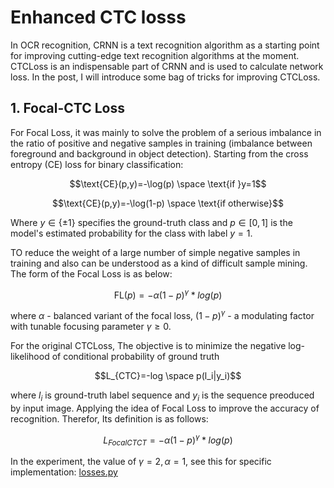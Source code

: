 # Enhanced CTC losss

In OCR recognition, CRNN is a text recognition algorithm as a starting point for improving cutting-edge text recognition algorithms at the moment. CTCLoss is an indispensable part of CRNN and is used to calculate network loss. In the post, I will introduce some bag of tricks for improving CTCLoss.

## 1. Focal-CTC Loss

For Focal Loss, it was mainly to solve the problem of a serious imbalance in the ratio of positive and negative samples in training (imbalance between foreground and background in object detection). Starting from the cross entropy (CE) loss for binary classification:

$$\text{CE}(p,y)=-\log(p) \space \text{if }y=1$$

$$\text{CE}(p,y)=-\log(1-p) \space \text{if otherwise}$$

Where $y \in \lbrace \pm 1 \rbrace$ specifies the ground-truth class and $p\in \lbrack 0, 1 \rbrack$ is the model's estimated probability for the class with label $y=1$.

TO reduce the weight of a large number of simple negative samples in training and also can be understood as a kind of difficult sample mining. The form of the Focal Loss is as below:

$$\text{FL}(p)=-\alpha(1-p)^{\gamma}*log(p)$$

where $\alpha$ - balanced variant of the focal loss, $(1-p)^{\gamma}$ - a modulating factor with tunable focusing parameter $\gamma \geq 0$.

For the original CTCLoss, The objective is to minimize the negative log-likelihood of conditional probability of ground truth

$$L_{CTC}=-log \space p(l_i|y_i)$$

where $l_i$ is ground-truth label sequence and $y_i$ is the sequence preoduced by input image. Applying the idea of Focal Loss to improve the accuracy of recognition. Therefor, Its definition is as follows:

$$L_{FocalCTCT}=-\alpha(1-p)^{\gamma}*log(p)$$

In the experiment, the value of $\gamma=2, \alpha=1$, see this for specific implementation: [losses.py](https://github.com/tuongtranngoc/CRNN-Text-Recognition/blob/main/src/utils/losses.py)
